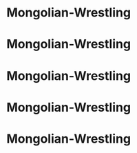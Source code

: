 # Mongolian-Wrestling
# Mongolian-Wrestling
# Mongolian-Wrestling
# Mongolian-Wrestling
# Mongolian-Wrestling
